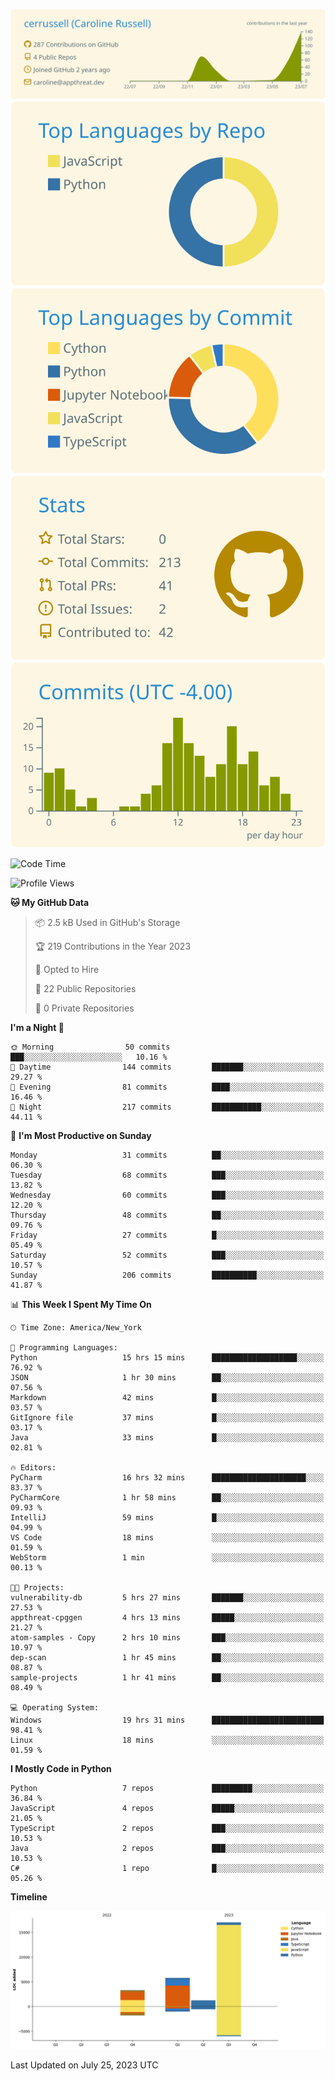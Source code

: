 
[![](https://raw.githubusercontent.com/cerrussell/cerrussell/master/profile-summary-card-output/solarized/0-profile-details.svg)](https://github.com/vn7n24fzkq/github-profile-summary-cards)
[![](https://raw.githubusercontent.com/cerrussell/cerrussell/master/profile-summary-card-output/solarized/1-repos-per-language.svg)](https://github.com/vn7n24fzkq/github-profile-summary-cards) [![](https://raw.githubusercontent.com/cerrussell/cerrussell/master/profile-summary-card-output/solarized/2-most-commit-language.svg)](https://github.com/vn7n24fzkq/github-profile-summary-cards)
[![](https://raw.githubusercontent.com/cerrussell/cerrussell/master/profile-summary-card-output/solarized/3-stats.svg)](https://github.com/vn7n24fzkq/github-profile-summary-cards) [![](https://raw.githubusercontent.com/cerrussell/cerrussell/master/profile-summary-card-output/solarized/4-productive-time.svg)](https://github.com/vn7n24fzkq/github-profile-summary-cards)

<!--START_SECTION:waka-->
![Code Time](http://img.shields.io/badge/Code%20Time-159%20hrs%2016%20mins-blue)

![Profile Views](http://img.shields.io/badge/Profile%20Views-31-blue)

**🐱 My GitHub Data** 

> 📦 2.5 kB Used in GitHub's Storage 
 > 
> 🏆 219 Contributions in the Year 2023
 > 
> 💼 Opted to Hire
 > 
> 📜 22 Public Repositories 
 > 
> 🔑 0 Private Repositories 
 > 
**I'm a Night 🦉** 

```text
🌞 Morning                50 commits          ███░░░░░░░░░░░░░░░░░░░░░░   10.16 % 
🌆 Daytime                144 commits         ███████░░░░░░░░░░░░░░░░░░   29.27 % 
🌃 Evening                81 commits          ████░░░░░░░░░░░░░░░░░░░░░   16.46 % 
🌙 Night                  217 commits         ███████████░░░░░░░░░░░░░░   44.11 % 
```
📅 **I'm Most Productive on Sunday** 

```text
Monday                   31 commits          ██░░░░░░░░░░░░░░░░░░░░░░░   06.30 % 
Tuesday                  68 commits          ███░░░░░░░░░░░░░░░░░░░░░░   13.82 % 
Wednesday                60 commits          ███░░░░░░░░░░░░░░░░░░░░░░   12.20 % 
Thursday                 48 commits          ██░░░░░░░░░░░░░░░░░░░░░░░   09.76 % 
Friday                   27 commits          █░░░░░░░░░░░░░░░░░░░░░░░░   05.49 % 
Saturday                 52 commits          ███░░░░░░░░░░░░░░░░░░░░░░   10.57 % 
Sunday                   206 commits         ██████████░░░░░░░░░░░░░░░   41.87 % 
```


📊 **This Week I Spent My Time On** 

```text
🕑︎ Time Zone: America/New_York

💬 Programming Languages: 
Python                   15 hrs 15 mins      ███████████████████░░░░░░   76.92 % 
JSON                     1 hr 30 mins        ██░░░░░░░░░░░░░░░░░░░░░░░   07.56 % 
Markdown                 42 mins             █░░░░░░░░░░░░░░░░░░░░░░░░   03.57 % 
GitIgnore file           37 mins             █░░░░░░░░░░░░░░░░░░░░░░░░   03.17 % 
Java                     33 mins             █░░░░░░░░░░░░░░░░░░░░░░░░   02.81 % 

🔥 Editors: 
PyCharm                  16 hrs 32 mins      █████████████████████░░░░   83.37 % 
PyCharmCore              1 hr 58 mins        ██░░░░░░░░░░░░░░░░░░░░░░░   09.93 % 
IntelliJ                 59 mins             █░░░░░░░░░░░░░░░░░░░░░░░░   04.99 % 
VS Code                  18 mins             ░░░░░░░░░░░░░░░░░░░░░░░░░   01.59 % 
WebStorm                 1 min               ░░░░░░░░░░░░░░░░░░░░░░░░░   00.13 % 

🐱‍💻 Projects: 
vulnerability-db         5 hrs 27 mins       ███████░░░░░░░░░░░░░░░░░░   27.53 % 
appthreat-cpggen         4 hrs 13 mins       █████░░░░░░░░░░░░░░░░░░░░   21.27 % 
atom-samples - Copy      2 hrs 10 mins       ███░░░░░░░░░░░░░░░░░░░░░░   10.97 % 
dep-scan                 1 hr 45 mins        ██░░░░░░░░░░░░░░░░░░░░░░░   08.87 % 
sample-projects          1 hr 41 mins        ██░░░░░░░░░░░░░░░░░░░░░░░   08.49 % 

💻 Operating System: 
Windows                  19 hrs 31 mins      █████████████████████████   98.41 % 
Linux                    18 mins             ░░░░░░░░░░░░░░░░░░░░░░░░░   01.59 % 
```

**I Mostly Code in Python** 

```text
Python                   7 repos             █████████░░░░░░░░░░░░░░░░   36.84 % 
JavaScript               4 repos             █████░░░░░░░░░░░░░░░░░░░░   21.05 % 
TypeScript               2 repos             ███░░░░░░░░░░░░░░░░░░░░░░   10.53 % 
Java                     2 repos             ███░░░░░░░░░░░░░░░░░░░░░░   10.53 % 
C#                       1 repo              █░░░░░░░░░░░░░░░░░░░░░░░░   05.26 % 
```



**Timeline**

![Lines of Code chart](https://raw.githubusercontent.com/cerrussell/cerrussell/master/assets/bar_graph.png)


 Last Updated on July 25, 2023 UTC
<!--END_SECTION:waka-->
